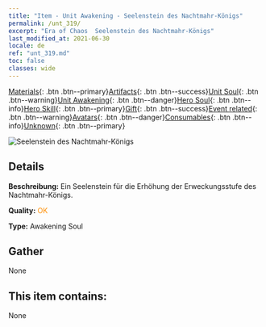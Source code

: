 ```yaml
---
title: "Item - Unit Awakening - Seelenstein des Nachtmahr-Königs"
permalink: /unt_319/
excerpt: "Era of Chaos  Seelenstein des Nachtmahr-Königs"
last_modified_at: 2021-06-30
locale: de
ref: "unt_319.md"
toc: false
classes: wide
---
```

 [Materials](/ItemsDE/){: .btn .btn--primary}[Artifacts](/ItemsDE/Artifacts/){: .btn .btn--success}[Unit Soul](/ItemsDE/UnitSoul/){: .btn .btn--warning}[Unit Awakening](/ItemsDE/UnitAwakening/){: .btn .btn--danger}[Hero Soul](/ItemsDE/HeroSoul/){: .btn .btn--info}[Hero Skill](/ItemsDE/HeroSkill/){: .btn .btn--primary}[Gift](/ItemsDE/Gift/){: .btn .btn--success}[Event related](/ItemsDE/Events/){: .btn .btn--warning}[Avatars](/ItemsDE/Avatars/){: .btn .btn--danger}[Consumables](/ItemsDE/Consumables/){: .btn .btn--info}[Unknown](/ItemsDE/Unknown/){: .btn .btn--primary}

 ![Seelenstein des Nachtmahr-Königs](/images/u/tia_mengyanshou.jpg)

## Details
 **Beschreibung:** Ein Seelenstein für die Erhöhung der Erweckungsstufe des Nachtmahr-Königs.

 **Quality:** <span style="color: #FF8C00">OK</span>

 **Type:** Awakening Soul

## Gather

  None

## This item contains:

  None

